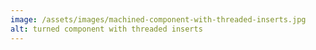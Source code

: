 ```yaml
---
image: /assets/images/machined-component-with-threaded-inserts.jpg
alt: turned component with threaded inserts
---
```

